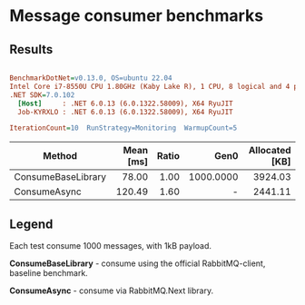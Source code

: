 # Message consumer benchmarks

## Results

``` ini

BenchmarkDotNet=v0.13.0, OS=ubuntu 22.04
Intel Core i7-8550U CPU 1.80GHz (Kaby Lake R), 1 CPU, 8 logical and 4 physical cores
.NET SDK=7.0.102
  [Host]     : .NET 6.0.13 (6.0.1322.58009), X64 RyuJIT
  Job-KYRXLO : .NET 6.0.13 (6.0.1322.58009), X64 RyuJIT

IterationCount=10  RunStrategy=Monitoring  WarmupCount=5  

```
|             Method | Mean [ms] | Ratio |      Gen0 | Allocated [KB] |
|------------------- |----------:|------:|----------:|---------------:|
| ConsumeBaseLibrary |     78.00 |  1.00 | 1000.0000 |        3924.03 |
|       ConsumeAsync |    120.49 |  1.60 |         - |        2441.11 |   

## Legend

Each test consume 1000 messages, with 1kB payload.

**ConsumeBaseLibrary** - consume using the official RabbitMQ-client, baseline benchmark.

**ConsumeAsync** - consume via RabbitMQ.Next library.